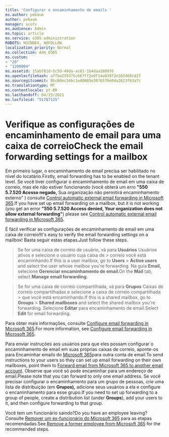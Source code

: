 ```yaml
---
title: 'Configurar o encaminhamento de emails '
ms.author: pebaum
author: pebaum
manager: scotv
ms.audience: Admin
ms.topic: article
ms.service: o365-administration
ROBOTS: NOINDEX, NOFOLLOW
localization_priority: Normal
ms.collection: Adm_O365
ms.custom:
- "20"
- "1200004"
ms.assetid: 15abf81d-5c5d-49da-ac81-1b4daa1809f6
ms.openlocfilehash: a7fba259375c667ff2e0f14a03972e102468cd27
ms.sourcegitcommit: 8bc60ec34bc1e40685e3976576e04a2623f63a7c
ms.translationtype: MT
ms.contentlocale: pt-BR
ms.lasthandoff: 04/15/2021
ms.locfileid: "51787125"
---
```

# <a name="check-the-email-forwarding-settings-for-a-mailbox"></a><span data-ttu-id="4063e-102">Verifique as configurações de encaminhamento de email para uma caixa de correio</span><span class="sxs-lookup"><span data-stu-id="4063e-102">Check the email forwarding settings for a mailbox</span></span>

<span data-ttu-id="4063e-103">Em primeiro lugar, o encaminhamento de email precisa ser habilitado no nível do locatário.</span><span class="sxs-lookup"><span data-stu-id="4063e-103">Firstly, email forwarding has to be enabled on the tenant level.</span></span> <span data-ttu-id="4063e-104">Se você tiver configurar o encaminhamento de email em uma caixa de correio, mas ele não estiver funcionando (você obterá um erro **"550 5.7.520 Acesso negado,** Sua organização não permitirá encaminhamento externo" ) consulte [Control automatic external email forwarding in Microsoft 365](https://docs.microsoft.com/microsoft-365/security/office-365-security/external-email-forwarding?view=o365-worldwide).</span><span class="sxs-lookup"><span data-stu-id="4063e-104">If you have set up email forwarding on a mailbox, but it is not working (you get an error **"550 5.7.520 Access denied, Your organization does not allow external forwarding"**) please see [Control automatic external email forwarding in Microsoft 365](https://docs.microsoft.com/microsoft-365/security/office-365-security/external-email-forwarding?view=o365-worldwide).</span></span>

<span data-ttu-id="4063e-105">É fácil verificar as configurações de encaminhamento de email em uma caixa de correio!</span><span class="sxs-lookup"><span data-stu-id="4063e-105">It's easy to verify the email forwarding settings on a mailbox!</span></span> <span data-ttu-id="4063e-106">Basta seguir estas etapas.</span><span class="sxs-lookup"><span data-stu-id="4063e-106">Just follow these steps.</span></span>
  
> <span data-ttu-id="4063e-107">Se for uma caixa de correio de usuário, vá para **Usuários** Usuários ativos e selecione o usuário cuja caixa de \>  correio você está encaminhando.</span><span class="sxs-lookup"><span data-stu-id="4063e-107">If this is a user mailbox, go to **Users** \> **Active users** and select the user whose mailbox you're forwarding.</span></span> <span data-ttu-id="4063e-108">Na guia **Email,** selecione **Gerenciar encaminhamento de email**.</span><span class="sxs-lookup"><span data-stu-id="4063e-108">On the **Mail** tab, select **Manage email forwarding**.</span></span>

> <span data-ttu-id="4063e-109">Se for uma caixa de correio compartilhada, vá para **Grupos** Caixas de correio compartilhadas e selecione a caixa de correio compartilhada \>  que você está encaminhando.</span><span class="sxs-lookup"><span data-stu-id="4063e-109">If this is a shared mailbox, go to **Groups** \> **Shared mailboxes** and select the shared mailbox you're forwarding.</span></span> <span data-ttu-id="4063e-110">Selecione **Editar** para encaminhamento de email.</span><span class="sxs-lookup"><span data-stu-id="4063e-110">Select **Edit** for email forwarding.</span></span>

<span data-ttu-id="4063e-111">Para obter mais informações, consulte [Configure email forwarding in Microsoft 365](https://docs.microsoft.com/microsoft-365/admin/email/configure-email-forwarding).</span><span class="sxs-lookup"><span data-stu-id="4063e-111">For more information, see [Configure email forwarding in Microsoft 365](https://docs.microsoft.com/microsoft-365/admin/email/configure-email-forwarding).</span></span>
  
<span data-ttu-id="4063e-112">Para enviar instruções aos usuários para que eles possam configurar o encaminhamento de email em suas próprias caixas de correio, aponte-os para Encaminhar emails do [Microsoft 365](https://support.office.com/article/Forward-email-from-Office-365-to-another-email-account-1ed4ee1e-74f8-4f53-a174-86b748ff6a0e)para outra conta de email.</span><span class="sxs-lookup"><span data-stu-id="4063e-112">To send instructions to your users so they can set up email forwarding on their own mailboxes, point them to [Forward email from Microsoft 365 to another email account](https://support.office.com/article/Forward-email-from-Office-365-to-another-email-account-1ed4ee1e-74f8-4f53-a174-86b748ff6a0e).</span></span> <span data-ttu-id="4063e-113">Observe que você só pode encaminhar para um endereço de email.</span><span class="sxs-lookup"><span data-stu-id="4063e-113">Please note that you can forward to only one email address.</span></span> <span data-ttu-id="4063e-114">Se você precisar configurar o encaminhamento para um grupo de pessoas, crie uma lista de distribuição (em **Grupos),** adicione seus usuários a ela e configure o encaminhamento para esse grupo.</span><span class="sxs-lookup"><span data-stu-id="4063e-114">If you need to set up forwarding to a group of people, create a distribution list (under **Groups**), add your users to it, and then configure forwarding to that group.</span></span>
  
<span data-ttu-id="4063e-115">Você tem um funcionário saindo?</span><span class="sxs-lookup"><span data-stu-id="4063e-115">Do you have an employee leaving?</span></span> <span data-ttu-id="4063e-116">Consulte [Remover um ex-funcionário do Microsoft 365](https://docs.microsoft.com/microsoft-365/admin/add-users/remove-former-employee) para as etapas recomendadas.</span><span class="sxs-lookup"><span data-stu-id="4063e-116">See [Remove a former employee from Microsoft 365](https://docs.microsoft.com/microsoft-365/admin/add-users/remove-former-employee) for the recommended steps.</span></span>
